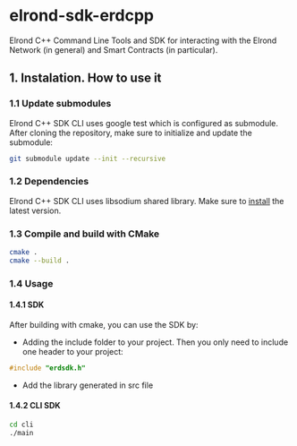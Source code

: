 # elrond-sdk-erdcpp

Elrond C++ Command Line Tools and SDK for interacting with the Elrond Network (in general) and Smart Contracts (in
particular).

## 1. Instalation. How to use it

### 1.1 Update submodules

Elrond C++ SDK CLI uses google test which is configured as submodule. After cloning the repository, make sure to
initialize and update the submodule:

```bash
git submodule update --init --recursive
```

### 1.2 Dependencies

Elrond C++ SDK CLI uses libsodium shared library. Make sure to [install](https://doc.libsodium.org/installation) the
latest version.

### 1.3 Compile and build with CMake

```bash
cmake .
cmake --build .
```

### 1.4 Usage

#### 1.4.1 SDK

After building with cmake, you can use the SDK by:
- Adding the include folder to your project. Then you only need to include one header to your project:
```c++
#include "erdsdk.h"
```
- Add the library generated in src file

#### 1.4.2 CLI SDK
```bash
cd cli
./main
```

